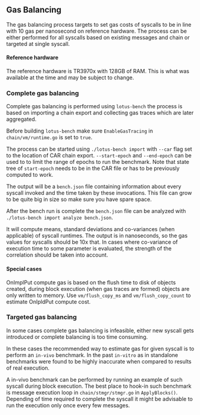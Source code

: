 ## Gas Balancing

The gas balancing process targets to set gas costs of syscalls to be in line with
10 gas per nanosecond on reference hardware.
The process can be either performed for all syscalls based on existing messages and chain or targeted
at single syscall.

#### Reference hardware

The reference hardware is TR3970x with 128GB of RAM. This is what was available at the time and
may be subject to change.

### Complete gas balancing

Complete gas balancing is performed using `lotus-bench` the process is based on importing a chain export
and collecting gas traces which are later aggregated.

Before building `lotus-bench` make sure `EnableGasTracing` in `chain/vm/runtime.go` is set to `true`.

The process can be started using `./lotus-bench import` with `--car` flag set to the location of
CAR chain export. `--start-epoch` and `--end-epoch` can be used to to limit the range of epochs to run
the benchmark. Note that state tree of `start-epoch` needs to be in the CAR file or has to be previously computed
to work.

The output will be a `bench.json` file containing information about every syscall invoked
and the time taken by these invocations. This file can grow to be quite big in size so make sure you have
spare space.

After the bench run is complete the `bench.json` file can be analyzed with `./lotus-bench import analyze bench.json`.

It will compute means, standard deviations and co-variances (when applicable) of syscall runtimes. 
The output is in nanoseconds, so the gas values for syscalls should be 10x that. In cases where co-variance of
execution time to some parameter is evaluated, the strength of the correlation should be taken into account.

#### Special cases

OnImplPut compute gas is based on the flush time to disk of objects created,
during block execution (when gas traces are formed) objects are only written to memory. Use `vm/flush_copy_ms` and  `vm/flush_copy_count` to estimate OnIpldPut compute cost.


### Targeted gas balancing

In some cases complete gas balancing is infeasible, either new syscall gets introduced or
complete balancing is too time consuming.

In these cases the recommended way to estimate gas for given syscall is to perform an `in-vivo` benchmark.
In the past `in-vitro` as in standalone benchmarks were found to be highly inaccurate when compared to results
of real execution.

A in-vivo benchmark can be performed by running an example of such syscall during block execution.
The best place to hook-in such benchmark is message execution loop in
`chain/stmgr/stmgr.go` in `ApplyBlocks()`. Depending of time required to complete the syscall it might be
advisable to run the execution only once every few messages.

